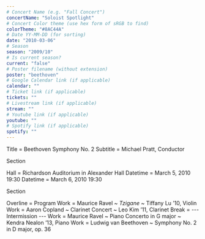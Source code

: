 ```yaml
---
# Concert Name (e.g. "Fall Concert")
concertName: "Soloist Spotlight"
# Concert Color theme (use hex form of sRGB to find)
colorTheme: "#8AC44A"
# Date YY-MM-DD (for sorting)
date: "2010-03-06"
# Season
season: "2009/10"
# Is current season?
current: "false"
# Poster filename (without extension)
poster: "beethoven"
# Google Calendar link (if applicable)
calendar: ""
# Ticket link (if applicable)
tickets: ""
# Livestream link (if applicable)
stream: ""
# Youtube link (if applicable)
youtube: ""
# Spotify link (if applicable)
spotify: ""
---
```

Title = Beethoven Symphony No. 2
Subtitle = Michael Pratt, Conductor

Section

Hall = Richardson Auditorium in Alexander Hall
Datetime = March 5, 2010 19:30
Datetime = March 6, 2010 19:30


Section

Overline = Program
Work = Maurice Ravel ~ *Tzigane* ~ Tiffany Lu ’10, Violin
Work = Aaron Copland ~ Clarinet Concert ~ Leo Kim ’11, Clarinet
Break = --- Intermission ---
Work = Maurice Ravel ~ Piano Concerto in G major ~ Kendra Nealon ’13, Piano
Work = Ludwig van Beethoven ~ Symphony No. 2 in D major, op. 36
